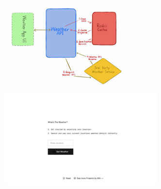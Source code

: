 <img src="./weather-api/front-end/public/weatherAppArchitecture.jpeg" alt="App Screenshot" width="400"/>

![App Screenshot Homepage](./documentation/images/homePageLight.png)
